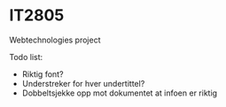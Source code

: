 # IT2805
Webtechnologies project

Todo list:

- Riktig font?
- Understreker for hver undertittel?
- Dobbeltsjekke opp mot dokumentet at infoen er riktig